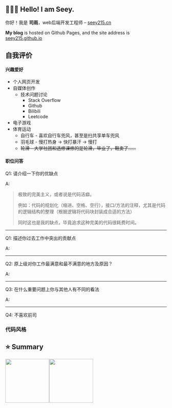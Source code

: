## 🧑🏻‍💻 Hello! I am Seey.

你好！我是 <strong>司雨</strong>，web后端开发工程师 –
<a href="https://seey215.cn/ ">seey215.cn</a>

**My blog** is hosted on Github Pages, and the site address is
<a href="https://seey215.github.io/Seey215/">seey215.github.io</a>

## 自我评价

#### 兴趣爱好

 - 个人网页开发
 - 自媒体创作
   - 技术问题讨论
     - Stack Overflow
     - Github
     - Bilibili
     - Leetcode
 - 电子游戏
 - 体育运动
   - 自行车 - 喜欢自行车兜风，甚至是扫共享单车兜风
   - 羽毛球 - 慢打热身 -> 快打暴汗 -> 慢打
   - ~~轮滑 - 大学社团和选修课修的是轮滑，毕业了，鞋卖了......~~

#### 职位问答

Q1: 请介绍一下你的优缺点

A:

> 极致的完美主义，或者说是代码洁癖。
> 
> 例如：代码的规划化（缩进、空格、空行），接口/方法的注释，尤其是代码的逻辑结构的整理（根据逻辑将代码块封装成合适的方法）
>
> 同时这也是我的缺点，毕竟追求这种完美的代码很耗费时间。

---

Q1: 描述你过去工作中突出的贡献点

A:

---

Q2: 原上级对你工作最满意和最不满意的地方及原因？

A:

---

Q3: 在什么重要问题上你与其他人有不同的看法

A:

---

Q4: 不喜欢前司


### 代码风格

## ⭐ Summary 

<img align="" height="137px" src="https://github-readme-stats.vercel.app/api?username=Seey215&hide_title=false&hide_border=true&show_icons=true&include_all_commits=true&line_height=21&bg_color=0,EC6C6C,FFD479,FFFC79,73FA79&theme=graywhite&locale=cn" /><img align="" height="137px" src="https://github-readme-stats.vercel.app/api/top-langs/?username=Seey215&hide_title=true&hide_border=true&layout=compact&bg_color=0,73FA79,73FDFF,D783FF&theme=graywhite&locale=cn" />